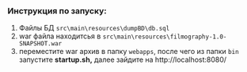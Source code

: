 ### Инструкция по запуску:
1) Файлы БД `src\main\resources\dumpBD\db.sql`
2) war файла находитсья в `src\main\resources\filmography-1.0-SNAPSHOT.war`
3) переместите war архив в папку `webapps`, после чего из папки `bin` запустите **startup.sh,** далее зайдите на http://localhost:8080/ 
